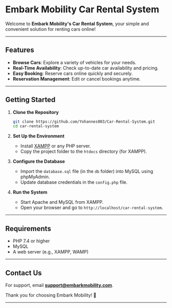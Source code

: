 
# Embark Mobility Car Rental System  

Welcome to **Embark Mobility's Car Rental System**, your simple and convenient solution for renting cars online!  

---

## **Features**  
- **Browse Cars**: Explore a variety of vehicles for your needs.  
- **Real-Time Availability**: Check up-to-date car availability and pricing.  
- **Easy Booking**: Reserve cars online quickly and securely.  
- **Reservation Management**: Edit or cancel bookings anytime.  

---

## **Getting Started**  

1. **Clone the Repository**  
   ```bash  
   git clone https://github.com/Yohannes003/Car-Rental-System.git  
   cd car-rental-system  
   ```  

2. **Set Up the Environment**  
   - Install [XAMPP](https://www.apachefriends.org/index.html) or any PHP server.  
   - Copy the project folder to the `htdocs` directory (for XAMPP).  

3. **Configure the Database**  
   - Import the `database.sql` file (in the `db` folder) into MySQL using phpMyAdmin.  
   - Update database credentials in the `config.php` file.  

4. **Run the System**  
   - Start Apache and MySQL from XAMPP.  
   - Open your browser and go to `http://localhost/car-rental-system`.  

---

## **Requirements**  
- PHP 7.4 or higher  
- MySQL  
- A web server (e.g., XAMPP, WAMP)  

---

## **Contact Us**  
For support, email **support@embarkmobility.com**.  

Thank you for choosing Embark Mobility! 🚗  

---  
